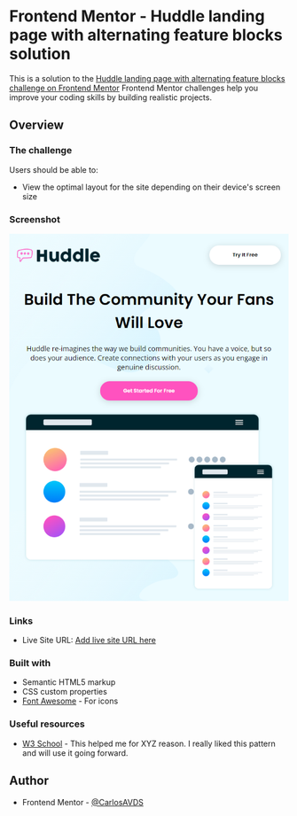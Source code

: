 # Frontend Mentor - Huddle landing page with alternating feature blocks solution

This is a solution to the [Huddle landing page with alternating feature blocks challenge on Frontend Mentor](httpswwwfrontendmentoriochallengeshuddle-landing-page-with-alternating-feature-blocks-5ca5f5981e82137ec91a510) 
Frontend Mentor challenges help you improve your coding skills by building realistic projects. 

## Overview

### The challenge

Users should be able to:

- View the optimal layout for the site depending on their device's screen size

### Screenshot

![preview](./images/indexprint.png)

### Links

- Live Site URL: [Add live site URL here](https://your-live-site-url.com)


### Built with

- Semantic HTML5 markup
- CSS custom properties
- [Font Awesome](https://fontawesome.com/) - For icons


### Useful resources

- [W3 School](https://www.w3schools.com/) - This helped me for XYZ reason. I really liked this pattern and will use it going forward.


## Author

- Frontend Mentor - [@CarlosAVDS](https://www.frontendmentor.io/profile/CarlosAVDS)
